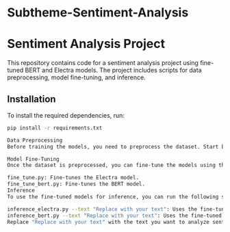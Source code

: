 # Subtheme-Sentiment-Analysis
# Sentiment Analysis Project

This repository contains code for a sentiment analysis project using fine-tuned BERT and Electra models. The project includes scripts for data preprocessing, model fine-tuning, and inference.

## Installation

To install the required dependencies, run:

```bash
pip install -r requirements.txt

Data Preprocessing
Before training the models, you need to preprocess the dataset. Start by running the preprocess_dataset.ipynb notebook. This notebook will generate pickle files for model training and validation.

Model Fine-Tuning
Once the dataset is preprocessed, you can fine-tune the models using the provided scripts. Run the following scripts:

fine_tune.py: Fine-tunes the Electra model.
fine_tune_bert.py: Fine-tunes the BERT model.
Inference
To use the fine-tuned models for inference, you can run the following scripts:

inference_electra.py --text "Replace with your text": Uses the fine-tuned Electra model for inference on the provided text.
inference_bert.py --text "Replace with your text": Uses the fine-tuned BERT model for inference on the provided text.
Replace "Replace with your text" with the text you want to analyze sentiment for.
